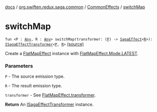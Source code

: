 [docs](../../index.md) / [org.swiften.redux.saga.common](../index.md) / [CommonEffects](index.md) / [switchMap](./switch-map.md)

# switchMap

`fun <P : `[`Any`](https://kotlinlang.org/api/latest/jvm/stdlib/kotlin/-any/index.html)`, R : `[`Any`](https://kotlinlang.org/api/latest/jvm/stdlib/kotlin/-any/index.html)`> switchMap(transformer: (`[`P`](switch-map.md#P)`) -> `[`SagaEffect`](../-saga-effect/index.md)`<`[`R`](switch-map.md#R)`>): `[`ISagaEffectTransformer`](../-i-saga-effect-transformer.md)`<`[`P`](switch-map.md#P)`, `[`R`](switch-map.md#R)`>` [(source)](https://github.com/protoman92/KotlinRedux/tree/master/common/common-saga/src/main/kotlin/org/swiften/redux/saga/common/CommonEffects.kt#L142)

Create a [FlatMapEffect](../-flat-map-effect/index.md) instance with [FlatMapEffect.Mode.LATEST](../-flat-map-effect/-mode/-l-a-t-e-s-t.md).

### Parameters

`P` - The source emission type.

`R` - The result emission type.

`transformer` - See [FlatMapEffect.transformer](../-flat-map-effect/transformer.md).

**Return**
An [ISagaEffectTransformer](../-i-saga-effect-transformer.md) instance.

